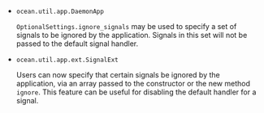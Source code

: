 * `ocean.util.app.DaemonApp`

  `OptionalSettings.ignore_signals` may be used to specify a set of signals to
  be ignored by the application. Signals in this set will not be passed to the
  default signal handler.

* `ocean.util.app.ext.SignalExt`

  Users can now specify that certain signals be ignored by the application, via
  an array passed to the constructor or the new method `ignore`. This feature
  can be useful for disabling the default handler for a signal.
